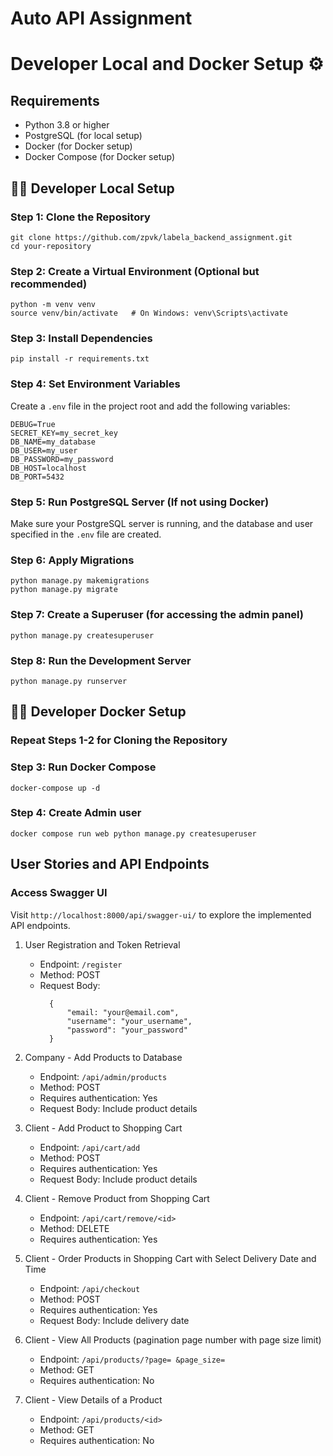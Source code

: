 # Auto API Assignment

# Developer Local and Docker Setup ⚙️

## Requirements
- Python 3.8 or higher
- PostgreSQL (for local setup)
- Docker (for Docker setup)
- Docker Compose (for Docker setup)

## 🧑‍💻 Developer Local Setup 

### Step 1: Clone the Repository
```
git clone https://github.com/zpvk/labela_backend_assignment.git
cd your-repository
```
### Step 2: Create a Virtual Environment (Optional but recommended)
```
python -m venv venv
source venv/bin/activate   # On Windows: venv\Scripts\activate
```
### Step 3: Install Dependencies
```
pip install -r requirements.txt
```
### Step 4: Set Environment Variables
Create a `.env` file in the project root and add the following variables:
```
DEBUG=True
SECRET_KEY=my_secret_key
DB_NAME=my_database
DB_USER=my_user
DB_PASSWORD=my_password
DB_HOST=localhost
DB_PORT=5432
```

### Step 5: Run PostgreSQL Server (If not using Docker)
Make sure your PostgreSQL server is running, and the database and user specified in the `.env` file are created.

### Step 6: Apply Migrations
```
python manage.py makemigrations
python manage.py migrate
```
### Step 7: Create a Superuser (for accessing the admin panel)
```
python manage.py createsuperuser
```
### Step 8: Run the Development Server
```
python manage.py runserver
```

## 🧑‍💻 Developer Docker Setup

### Repeat Steps 1-2 for Cloning the Repository

### Step 3: Run Docker Compose
```
docker-compose up -d
```
### Step 4: Create Admin user
```
docker compose run web python manage.py createsuperuser
```

## User Stories and API Endpoints
### Access Swagger UI
Visit `http://localhost:8000/api/swagger-ui/` to explore the implemented API endpoints.

1. User Registration and Token Retrieval
    - Endpoint: `/register`
    - Method: POST
    - Request Body:
      ``` 
        {   
            "email: "your@email.com",
            "username": "your_username",
            "password": "your_password"
        }
      ```

2. Company - Add Products to Database
    - Endpoint: `/api/admin/products`
    - Method: POST
    - Requires authentication: Yes
    - Request Body: Include product details

3. Client - Add Product to Shopping Cart
    - Endpoint: `/api/cart/add`
    - Method: POST
    - Requires authentication: Yes
    - Request Body: Include product details

4. Client - Remove Product from Shopping Cart
    - Endpoint: `/api/cart/remove/<id>`
    - Method: DELETE
    - Requires authentication: Yes

5. Client - Order Products in Shopping Cart with Select Delivery Date and Time
    - Endpoint: `/api/checkout`
    - Method: POST
    - Requires authentication: Yes
    - Request Body: Include delivery date

7. Client - View All Products (pagination page number with page size limit)
    - Endpoint: `/api/products/?page= &page_size= `
    - Method: GET
    - Requires authentication: No

8. Client - View Details of a Product
    - Endpoint: `/api/products/<id>`
    - Method: GET
    - Requires authentication: No
